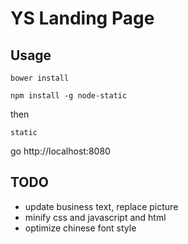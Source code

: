 # YS Landing Page

## Usage

```
bower install
```

```
npm install -g node-static
```

then

```
static
```

go http://localhost:8080

## TODO

- update business text, replace picture
- minify css and javascript and html
- optimize chinese font style
